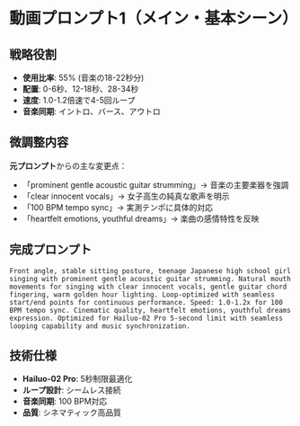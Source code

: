 # 動画プロンプト1（メイン・基本シーン）

## 戦略役割
- **使用比率**: 55% (音楽の18-22秒分)
- **配置**: 0-6秒、12-18秒、28-34秒
- **速度**: 1.0-1.2倍速で4-5回ループ
- **音楽同期**: イントロ、バース、アウトロ

## 微調整内容
**元プロンプト**からの主な変更点：
- 「prominent gentle acoustic guitar strumming」→ 音楽の主要楽器を強調
- 「clear innocent vocals」→ 女子高生の純真な歌声を明示
- 「100 BPM tempo sync」→ 実測テンポに具体的対応
- 「heartfelt emotions, youthful dreams」→ 楽曲の感情特性を反映

## 完成プロンプト
```
Front angle, stable sitting posture, teenage Japanese high school girl singing with prominent gentle acoustic guitar strumming. Natural mouth movements for singing with clear innocent vocals, gentle guitar chord fingering, warm golden hour lighting. Loop-optimized with seamless start/end points for continuous performance. Speed: 1.0-1.2x for 100 BPM tempo sync. Cinematic quality, heartfelt emotions, youthful dreams expression. Optimized for Hailuo-02 Pro 5-second limit with seamless looping capability and music synchronization.
```

## 技術仕様
- **Hailuo-02 Pro**: 5秒制限最適化
- **ループ設計**: シームレス接続
- **音楽同期**: 100 BPM対応
- **品質**: シネマティック高品質